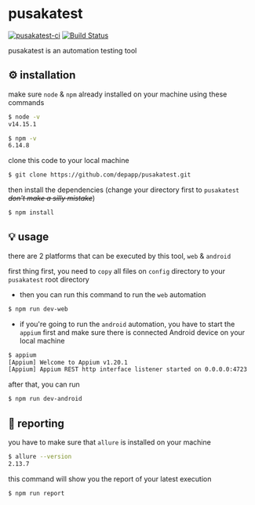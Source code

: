 # pusakatest
[![pusakatest-ci](https://github.com/depapp/pusakatest/actions/workflows/ci.yml/badge.svg?branch=main)](https://github.com/depapp/pusakatest/actions/workflows/ci.yml)
[![Build Status](https://travis-ci.com/depapp/pusakatest.svg?branch=main)](https://travis-ci.com/depapp/pusakatest)

pusakatest is an automation testing tool

## :gear: installation

make sure `node` & `npm` already installed on your machine using these commands
```bash
$ node -v
v14.15.1
```
```bash
$ npm -v
6.14.8
```
clone this code to your local machine
```bash
$ git clone https://github.com/depapp/pusakatest.git
```
then install the dependencies (change your directory first to `pusakatest` ~~_don't make a silly mistake_~~)
```bash
$ npm install
```

## :bulb: usage

there are 2 platforms that can be executed by this tool, `web` & `android`

first thing first, you need to `copy` all files on `config` directory to your `pusakatest` root directory

- then you can run this command to run the `web` automation
```bash
$ npm run dev-web
```
- if you're going to run the `android` automation, you have to start the `appium` first and make sure there is connected Android device on your local machine
```bash
$ appium
[Appium] Welcome to Appium v1.20.1
[Appium] Appium REST http interface listener started on 0.0.0.0:4723
```
after that, you can run
```bash
$ npm run dev-android
```

## :memo: reporting

you have to make sure that `allure` is installed on your machine
```bash
$ allure --version
2.13.7
```
this command will show you the report of your latest execution
```bash
$ npm run report
```
